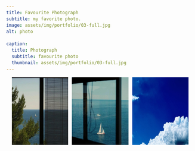 ```yaml
---
title: Favourite Photograph
subtitle: my favorite photo.
image: assets/img/portfolio/03-full.jpg
alt: photo

caption:
  title: Photograph
  subtitle: favourite photo
  thumbnail: assets/img/portfolio/03-full.jpg
---
```


<div style="display: flex; justify-content: center; gap: 10px;">
  <img src="assets/img/photo/p1.jpg" alt="Phone1" title="Phone1" style="width: 30%;">
  <img src="assets/img/photo/p2.jpg" alt="Phone2" title="Phone2" style="width: 30%;">
  <img src="assets/img/photo/p3.jpg" alt="Phone3" title="Phone3" style="width: 30%;">
</div>

